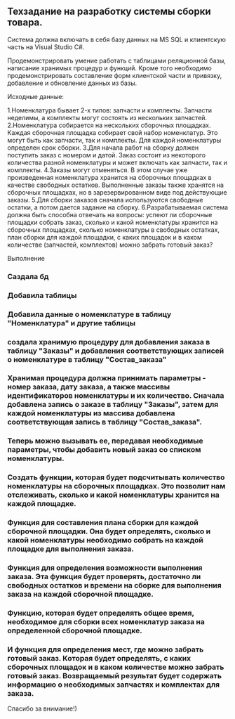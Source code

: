 ## Техзадание на разработку системы сборки товара.

Система должна включать в себя базу данных на MS SQL и клиентскую часть на Visual Studio C#.

Продемонстрировать умение работать с таблицами реляционной базы, написание хранимых процедур и функций.
Кроме того необходимо продемонстрировать составление форм клиентской части и привязку,
добавление и обновление данных из базы.

Исходные данные:

1.Номенклатура бывает 2-х типов: запчасти и комплекты. Запчасти неделимы, а комплекты могут состоять из нескольких запчастей.
2.Номенклатура собирается на нескольких сборочных площадках. Каждая сборочная площадка собирает свой набор номенклатур. Это могут быть как запчасти, так и комплекты. Для каждой номенклатуры определен срок сборки.
3.Для начала работ на сборку должен поступить заказ с номером и датой. Заказ состоит из некоторого количества разной номенклатуры и может включать как запчасти, так и комплекты.
4.Заказы могут отменяться. В этом случае уже произведенная номенклатура хранится на сборочных площадках в качестве свободных остатков. Выполненные заказы также хранятся на сборочных площадках, но в зарезервированном виде под действующие заказы.
5.Для сборки заказов сначала используются свободные остатки, а потом дается задание на сборку.
6.Разрабатываемая система должна быть способна отвечать на вопросы: успеют ли сборочные площадки собрать заказ, сколько и какой номенклатуры хранится на сборочных площадках, сколько номенклатуры в свободных остатках, план сборки для каждой площадки, с каких площадок и в каком количестве (запчастей, комплектов) можно забрать готовый заказ?

Выполнение

### Саздала бд

### Добавила таблицы

### Добавила данные о номенклатуре в таблицу "Номенклатура" и другие таблицы

### создала хранимую процедуру для добавления заказа в таблицу "Заказы" и добавления соответствующих записей о номенклатуре в таблицу "Состав_заказа"

### Хранимая процедура должна принимать параметры - номер заказа, дату заказа, а также массивы идентификаторов номенклатуры и их количество. Сначала добавлена запись о заказе в таблицу "Заказы", затем для каждой номенклатуры из массива добавлена соответствующая запись в таблицу "Состав_заказа".

### Теперь можно вызывать ее, передавая необходимые параметры, чтобы добавить новый заказ со списком номенклатуры.

### Создать функции, которая будет подсчитывать количество номенклатуры на сборочных площадках. Это позволит нам отслеживать, сколько и какой номенклатуры хранится на каждой площадке.

### Функция для составления плана сборки для каждой сборочной площадки. Она будет определять, сколько и какой номенклатуры необходимо собрать на каждой площадке для выполнения заказа.

### Функция для определения возможности выполнения заказа. Эта функция будет проверять, достаточно ли свободных остатков и времени на сборке для выполнения заказа на каждой сборочной площадке.

### Функцию, которая будет определять общее время, необходимое для сборки всех номенклатур заказа на определенной сборочной площадке.

### И функция для определения мест, где можно забрать готовый заказ. Которая будет определять, с каких сборочных площадок и в каком количестве можно забрать готовый заказ. Возвращаемый результат будет содержать информацию о необходимых запчастях и комплектах для заказа.

Спасибо за внимание!)
